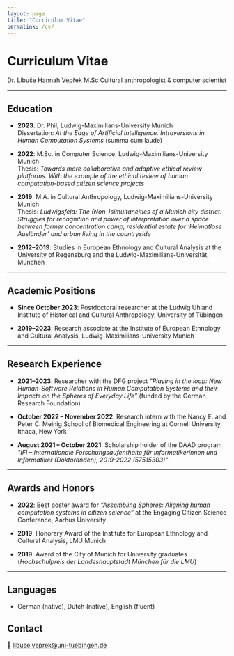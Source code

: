 ```yaml
---
layout: page
title: "Curriculum Vitae"
permalink: /cv/
---
```


# Curriculum Vitae

Dr. Libuše Hannah Vepřek M.Sc
Cultural anthropologist & computer scientist

---

## Education

- **2023**: Dr. Phil, Ludwig-Maximilians-University Munich  
  Dissertation: *At the Edge of Artificial Intelligence. Intraversions in Human Computation Systems* (summa cum laude)

- **2022**: M.Sc. in Computer Science, Ludwig-Maximilians-University Munich  
  Thesis: *Towards more collaborative and adaptive ethical review platforms. With the example of the ethical review of human computation-based citizen science projects*

- **2019**: M.A. in Cultural Anthropology, Ludwig-Maximilians-University Munich  
  Thesis: *Ludwigsfeld: The (Non-)simultaneities of a Munich city district. Struggles for recognition and power of interpretation over a space between former concentration camp, residential estate for ‘Heimatlose Ausländer’ and urban living in the countryside*

- **2012–2019**: Studies in European Ethnology and Cultural Analysis at the University of Regensburg and the Ludwig-Maximilians-Universität, München

---
## Academic Positions

- **Since October 2023**: Postdoctoral researcher at the Ludwig Uhland Institute of Historical and Cultural Anthropology, University of Tübingen

- **2019–2023**: Research associate at the Institute of European Ethnology and Cultural Analysis, Ludwig-Maximilians-University Munich

---

## Research Experience

- **2021–2023**: Researcher with the DFG project *"Playing in the loop: New Human-Software Relations in Human Computation Systems and their Impacts on the Spheres of Everyday Life”* (funded by the German Research Foundation)

- **October 2022 – November 2022**: Research intern with the Nancy E. and Peter C. Meinig School of Biomedical Engineering at Cornell University, Ithaca, New York

- **August 2021 – October 2021**: Scholarship holder of the DAAD program *"IFI – Internationale Forschungsaufenthalte für Informatikerinnen und Informatiker (Doktoranden), 2019-2022 (57515303)"*

---

## Awards and Honors

- **2022**: Best poster award for *“Assembling Spheres: Aligning human computation systems in citizen science”* at the Engaging Citizen Science Conference, Aarhus University

- **2019**: Honorary Award of the Institute for European Ethnology and Cultural Analysis, LMU Munich

- **2019**: Award of the City of Munich for University graduates (*Hochschulpreis der Landeshauptstadt München für die LMU*)

---

## Languages

- German (native), Dutch (native), English (fluent)

## Contact

📧 [libuse.veprek@uni-tuebingen.de](mailto:libuse.veprek@uni-tuebingen.de) 

